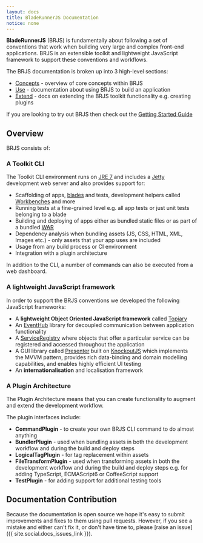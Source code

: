 ```yaml
---
layout: docs
title: BladeRunnerJS Documentation
notice: none
---
```


**BladeRunnerJS** (BRJS) is fundamentally about following a set of conventions that work when building very large and complex front-end applications. BRJS is an extensible toolkit and lightweight JavaScript framework to support these conventions and workflows.

The BRJS documentation is broken up into 3 high-level sections:

* [Concepts](/docs/concepts/) - overview of core concepts within BRJS
* [Use](/docs/use/) - documentation about using BRJS to build an application
* [Extend](/docs/extend) - docs on extending the BRJS toolkit functionality e.g. creating plugins

If you are looking to try out BRJS then check out the <a href="/docs/use/getting_started" class="btn btn-success">Getting Started Guide</a>

## Overview

BRJS consists of:

### A Toolkit CLI

The Toolkit CLI environment runs on [JRE 7][jre7] and includes a [Jetty][jetty] development web server and also provides support for:

* Scaffolding of apps, [blades](/docs/concepts/blades) and tests, development helpers called [Workbenches](/docs/concepts/workbenches) and more
* Running tests at a fine-grained level e.g. all app tests or just unit tests belonging to a blade
* Building and deploying of apps either as bundled static files or as part of a bundled [WAR][war_file]
* Dependency analysis when bundling assets (JS, CSS, HTML, XML, Images etc.) - only assets that your app uses are included
* Usage from any build process or CI environment
* Integration with a plugin architecture

[war_file]:http://en.wikipedia.org/wiki/WAR_file_format_(Sun)
[jre7]:http://www.oracle.com/technetwork/java/javase/downloads/java-se-jre-7-download-432155.html
[jetty]:http://www.eclipse.org/jetty/

In addition to the CLI, a number of commands can also be executed from a web dashboard.

### A lightweight JavaScript framework

In order to support the BRJS conventions we developed the following JavaScript frameworks:

* A **lightweight Object Oriented JavaScript framework** called [Topiary](https://github.com/BladeRunnerJS/topiary)
* An [EventHub](/docs/concepts/event_hub/) library for decoupled communication between application functionality
* A [ServiceRegistry](/docs/concepts/ServiceRegistry) where objects that offer a particular service can be registered and accessed throughout the application
* A GUI library called [Presenter](/docs/concepts/presenter) built on [KnockoutJS](http://knockoutjs.com/) which implements the MVVM pattern, provides rich data-binding and domain modelling capabilities, and enables highly efficient UI testing
* An **internationalisation** and localisation framework

### A Plugin Architecture

The Plugin Architecture means that you can create functionality to augment and extend the development workflow.

The plugin interfaces include:

* **CommandPlugin** - to create your own BRJS CLI command to do almost anything
* **BundlerPlugin** - used when bundling assets in both the development workflow and during the build and deploy steps
* **LogicalTagPlugin** - for tag replacement within assets
* **FileTransformPlugin** - used when transforming assets in both the development workflow and during the build and deploy steps e.g. for adding TypeScript, ECMAScript6 or CoffeeScript support
* **TestPlugin** - for adding support for additional testing tools

## Documentation Contribution

Because the documentation is open source we hope it's easy to submit improvements and fixes to them using pull requests. However, if you see a mistake and either can't fix it, or don't have time to, please [raise an issue]({{ site.social.docs_issues_link }}).